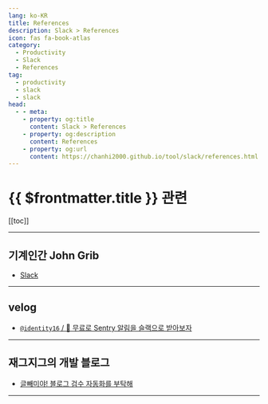 ```yaml
---
lang: ko-KR
title: References
description: Slack > References
icon: fas fa-book-atlas
category:
  - Productivity
  - Slack
  - References
tag: 
  - productivity
  - slack
  - slack
head:
  - - meta:
    - property: og:title
      content: Slack > References
    - property: og:description
      content: References
    - property: og:url
      content: https://chanhi2000.github.io/tool/slack/references.html
---
```


# {{ $frontmatter.title }} 관련

[[toc]]

---

## 기계인간 John Grib

- [Slack](https://johngrib.github.io/wiki/tool/slack/)

<!-- END: johngrib.github.io -->

---

## <VPIcon icon="iconfont icon-velog"/>velog

- [`@identity16` / 💸 무료로 Sentry 알림을 슬랙으로 받아보자](https://velog.io/@identity16/Sentry-%EB%AC%B4%EB%A3%8C-%ED%94%8C%EB%9E%9C%EC%97%90%EC%84%9C-%EC%8A%AC%EB%9E%99-%EC%95%8C%EB%A6%BC%EC%9D%84-%EB%B0%9B%EC%95%84%EB%B3%B4%EC%9E%90)

<!-- END: velog.io -->

---

## 재그지그의 개발 블로그

- [글빼미야! 블로그 검수 자동화를 부탁해](https://wormwlrm.github.io/2024/10/12/Geultto-Owl-Project.html)

<!-- END: wormwlrm.github.io -->

---

<TagLinks />